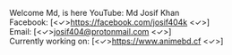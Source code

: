 Welcome Md, is here
YouTube: Md Josif Khan<br/>
Facebook: [<✓>https://facebook.com/josif404k <✓>]<br/>
Email: [<✓>josif404@protonmail.com <✓>]<br/>
Currently working on: [<✓>https://www.animebd.cf <✓>]
